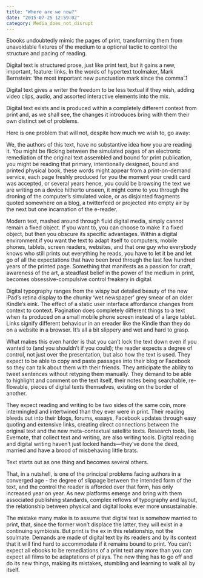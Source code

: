 ```yaml
---
title: "Where are we now?"
date: "2015-07-25 12:59:02"
category: Media_does_not_disrupt
---
```


Ebooks undoubtedly mimic the pages of print, transforming them from
unavoidable fixtures of the medium to a optional tactic to control the
structure and pacing of reading.

Digital text is structured prose, just like print text, but it gains a
new, important, feature: links. In the words of hypertext toolmaker,
Mark Bernstein: ‘the most important new punctuation mark since the
comma’.1

Digital text gives a writer the freedom to be less textual if they wish,
adding video clips, audio, and assorted interactive elements into the
mix.

Digital text exists and is produced within a completely different
context from print and, as we shall see, the changes it introduces bring
with them their own distinct set of problems.

Here is one problem that will not, despite how much we wish to, go away:

We, the authors of this text, have no substantive idea how you are
reading it. You might be flicking between the simulated pages of an
electronic remediation of the original text assembled and bound for
print publication, you might be reading that primary, intentionally
designed, bound and printed physical book, these words might appear from
a print-on-demand service, each page freshly produced for you the moment
your credit card was accepted, or several years hence, you could be
browsing the text we are writing on a device hitherto unseen, it might
come to you through the droning of the computer’s simulated voice, or as
disjointed fragments quoted somewhere on a blog, a twitterfeed or
projected into empty air by the next but one incarnation of the
e-reader.

Modern text, mashed around through fluid digital media, simply cannot
remain a fixed object. If you want to, you can choose to make it a fixed
object, but then you obscure its specific advantages. Within a digital
environment if you want the text to adapt itself to computers, mobile
phones, tablets, screen readers, websites, and that one guy who
everybody knows who still prints out everything he reads, you have to
let it be and let go of all the expectations that have been bred through
the last few hundred years of the printed page. Something that manifests
as a passion for craft, awareness of the art, a steadfast belief in the
power of the medium in print, becomes obsessive-compulsive control
freakery in digital.

Digital typography ranges from the wispy but detailed beauty of the new
iPad’s retina display to the chunky ‘wet newspaper’ grey smear of an
older Kindle’s eink. The effect of a static user interface affordance
changes from context to context. Pagination does completely different
things to a text when its produced on a small mobile phone screen
instead of a large tablet. Links signify different behaviour in an
ereader like the Kindle than they do on a website in a browser. It’s all
a bit slippery and wet and hard to grasp.

What makes this even harder is that you can’t lock the text down even if
you wanted to (and you shouldn’t if you could); the reader expects a
degree of control, not just over the presentation, but also how the text
is used. They expect to be able to copy and paste passages into their
blog or Facebook so they can talk about them with their friends. They
anticipate the ability to tweet sentences without retyping them
manually. They demand to be able to highlight and comment on the text
itself, their notes being searchable, re-flowable, pieces of digital
texts themselves, existing on the border of another.

They expect reading and writing to be two sides of the same coin, more
intermingled and intertwined than they ever were in print. Their reading
bleeds out into their blogs, forums, essays, Facebook updates through
easy quoting and extensive links, creating direct connections between
the original text and the new meta-contextual satellite texts. Research
tools, like Evernote, that collect text and writing, are also writing
tools. Digital reading and digital writing haven’t just locked
hands—they’ve done the deed, married and have a brood of misbehaving
little brats.

Text starts out as one thing and becomes several others.

That, in a nutshell, is one of the principal problems facing authors in
a converged age - the degree of slippage between the intended form of
the text, and the control the reader is afforded over that form, has
only increased year on year. As new platforms emerge and bring with them
associated publishing standards, complex reflows of typography and
layout, the relationship between physical and digital looks ever more
unsustainable.

The mistake many make is to assume that digital text is somehow married
to print, that, since the former won’t displace the latter, they will
exist in a continuing symbiosis. But print is the ex in this
relationship, not the soulmate. Demands are made of digital text by its
readers and by its context that it will find hard to accommodate if it
remains bound to print. You can’t expect all ebooks to be remediations
of a print text any more than you can expect all films to be adaptations
of plays. The new thing has to go off and do its new things, making its
mistakes, stumbling and learning to walk all by itself.
